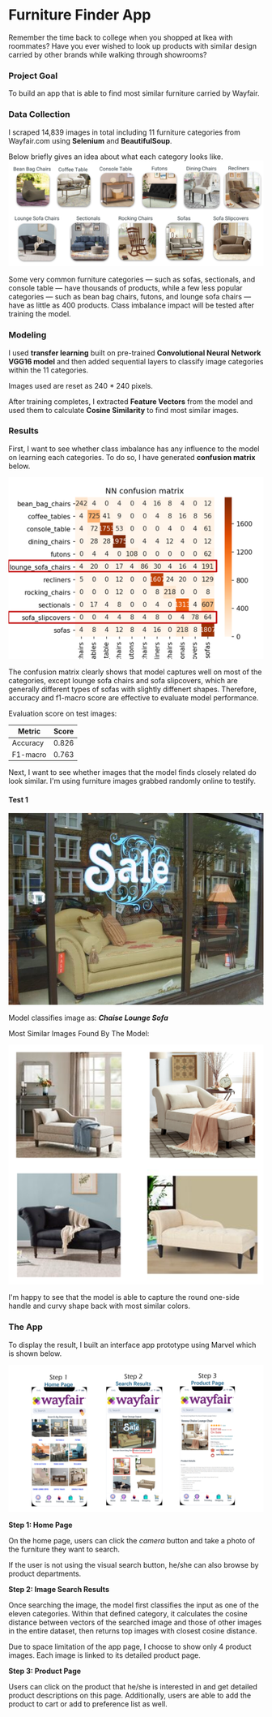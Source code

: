 # Furniture Finder App

Remember the time back to college when you shopped at Ikea with roommates? Have you ever wished to look up products with similar design carried by other brands while walking through showrooms? 



### Project Goal

To build an app that is able to find most similar furniture carried by Wayfair.

### Data Collection

I scraped 14,839 images in total including 11 furniture categories from Wayfair.com using **Selenium** and **BeautifulSoup**. 

Below briefly gives an idea about what each category looks like.
![categories](img/categories.PNG) 

Some very common furniture categories — such as sofas, sectionals, and console table — have thousands of products, while a few less popular categories — such as bean bag chairs, futons, and lounge sofa chairs — have as little as 400 products. Class imbalance impact will be tested after training the model.


### Modeling

I used **transfer learning** built on pre-trained **Convolutional Neural Network VGG16 model** and then added sequential layers to classify image categories within the 11 categories.

Images used are reset as 240 * 240 pixels.

After training completes, I extracted **Feature Vectors** from the model and used them to calculate **Cosine Similarity** to find most similar images.

### Results

First, I want to see whether class imbalance has any influence to the model on learning each categories. To do so, I have generated **confusion matrix** below. 

![confusion_matrix](img/confusion_matrix.PNG) 

The confusion matrix clearly shows that model captures well on most of the categories, except lounge sofa chairs and sofa slipcovers, which are generally different types of sofas with slightly diffenert shapes. Therefore, accuracy and f1-macro score are effective to evaluate model performance. 

Evaluation score on test images:

| Metric   |  Score   |
|----------|----------|
| Accuracy |   0.826  |
| F1-macro |   0.763  |

Next, I want to see whether images that the model finds closely related do look similar. I'm using furniture images grabbed randomly online to testify.

#### Test 1
![test1](img/random_furniture_test.jpg) 

Model classifies image as:  _**Chaise Lounge Sofa**_

Most Similar Images Found By The Model:

![test_result](img/test_result.PNG)

I'm happy to see that the model is able to capture the round one-side handle and curvy shape back with most similar colors.

### The App

To display the result, I built an interface app prototype using Marvel which is shown below. 

![app_flow](img/app_flow.PNG)

**Step 1: Home Page** 

On the home page, users can click the *camera* button and take a photo of the furniture they want to search.

If the user is not using the visual search button, he/she can also browse by product departments.

**Step 2: Image Search Results**

Once searching the image, the model first classifies the input as one of the eleven categories. Within that defined category, it calculates the cosine distance between vectors of the searched image and those of other images in the entire dataset, then returns top images with closest cosine distance. 

Due to space limitation of the app page, I choose to show only 4 product images. Each image is linked to its detailed product page.

**Step 3: Product Page**

Users can click on the product that he/she is interested in and get detailed product descriptions on this page. Additionally, users are able to add the product to cart or add to preference list as well. 
